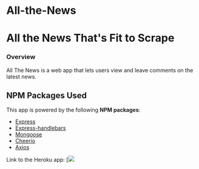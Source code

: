 # All-the-News

# All the News That's Fit to Scrape

### Overview

All The News is a web app that lets users view and leave comments on the latest news.

## NPM Packages Used

This app is powered by the following **NPM packages**:

  * [Express](https://www.npmjs.com/package/express)
  * [Express-handlebars](https://www.npmjs.com/package/express-handlebars)
  * [Mongoose](https://www.npmjs.com/package/mongoose)
  * [Cheerio](https://www.npmjs.com/package/cheerio)
  * [Axios](https://www.npmjs.com/package/axios)

Link to the Heroku app:
[![](https://gibbons-allthenews.herokuapp.com/)
